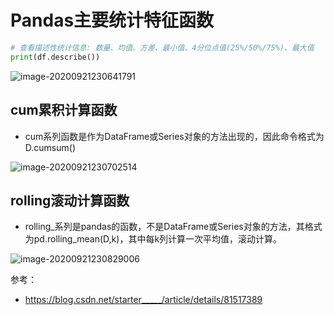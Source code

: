 # Pandas主要统计特征函数

```python
# 查看描述性统计信息: 数量、均值、方差、最小值、4分位点值(25%/50%/75%)、最大值
print(df.describe())
```

![image-20200921230641791](E:/knowledges/assets/image-20200921230641791.png)

## cum累积计算函数

- cum系列函数是作为DataFrame或Series对象的方法出现的，因此命令格式为D.cumsum()


![image-20200921230702514](E:/knowledges/assets/image-20200921230702514.png)

## rolling滚动计算函数

- rolling_系列是pandas的函数，不是DataFrame或Series对象的方法，其格式为pd.rolling_mean(D,k)，其中每k列计算一次平均值，滚动计算。

![image-20200921230829006](E:/knowledges/assets/image-20200921230829006.png)



参考：

- https://blog.csdn.net/starter_____/article/details/81517389
